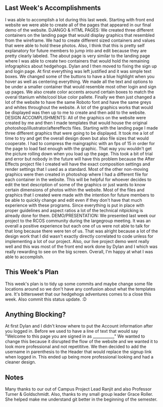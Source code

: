 ## Last Week's Accomplishments
I was able to accomplish a lot during this last week. Starting with front end website we were able to create all of the pages that appeared in our final demo of the website.
DJANGO & HTML PAGES:
We created three different containers on the landing page that would display graphics that resembled from the wireframe. We had to create different sized containers and values that were able to hold these photos. Also, I think that this is pretty self explanatory for future members to jump into and edit because they are pretty clearly labeled. 
The about page is very similar to the landing page where I was able to create two containers that would hold the remaining infographics about hedgehogs. Dylan and I then moved to fixing the sign up and login page. At first everything was left justified and it was simple text boxes. 
We changed some of the buttons to have a blue highlight when you hover as well as centering everything. We made all the text and options to be under a smaller container that would resemble most other login and sign up pages. We also create color accents around certain boxes to match the overal titanium white/cool blue color pallete. Finally we then just changed a lot of the website to have the same Roboto font and have the same greys and whites throughout the website. A lot of the graphics works that would be displayed was then up to me to create and then add to the website.
DESIGN ACCOMPLISHMENTS:
All of the graphics on the website were created by me and then I made templates that would house the original photoshop/illustrator/aftereffects files. Starting with the landing page I made three different graphics that were going to be displayed. It took me a lot of time to try and get the overall design down but also file sizes that would cooperate. I had to compress the maingraphic with an fps of 15 in order for the page to load fast enough with the graphic. That way you wouldn't get the picture rolling down when you load up the page. This took a bit of trial and error but nobody in the future will have this problem because the After Effects project file I created will have the exact composition settings and render settings that I used as a standard.
Most of the other non-moving graphics were then created in photoshop where I had a different file for each container in the website. This will be helpful for whoever decides to edit the text description of some of the graphics or just wants to know certain dimensions of photos within the website.
Most of the files and graphics that I created were made with the intention for future members to be able to quickly change and edit even if they don't have that much experience with these programs. Since everything is put in place with proper guidelines and aspect ratios a lot of the technical nitpicking is already done for them.
DEMO/PRESENTATION:
We presented last week our project to the RCOS community during the largegroup meeting. It was an overall a positive experience but each one of us were not able to talk for that long because there were ten of us. That was alright because a lot of the design work that I did wasn't exactly directly correlated to code unless for implementing a lot of our project. Also, our live project demo went really well and this was most of the front end work done by Dylan and I which was really rewarding to see on the big screen. Overall, I'm happy at what I was able to accomplish.

## This Week's Plan
This week's plan is to tidy up some commits and maybe change some file locations around so we don't have any confusion about what the templates are.
It's bittersweet that our hedgehogs adventures comes to a close this week. Also commit this status update. :D

## Anything Blocking?
At first Dylan and I didn't know where to put the Account information after you logged in. Before we used to have a line of text that would say "Welcome to this page you are signed in as ___________" We wanted to change this because it disrupted the flow of the website and we wanted it to look more professional and not repetititve. We then decided to add the username in parenthesis to the Header that would replace the signup link when logged in. This ended up being more professional looking and had a cleaner design.

## Notes
Many thanks to our out of Campus Project Lead Ranjit and also Professor Turner & Goldschmidt.
Also, thanks to my small group leader Grace Roller. She helped make me understand git better in the beginning of the semester.

